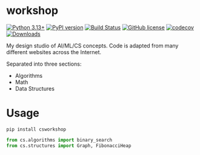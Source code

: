 # workshop

[![Python 3.13+](https://img.shields.io/badge/python-3.13+-blue.svg)](https://www.python.org/downloads/release/python-3130/)
[![PyPI version](https://badge.fury.io/py/csworkshop.svg)](https://badge.fury.io/py/csworkshop)
[![Build Status](https://github.com/TylerYep/workshop/actions/workflows/test.yml/badge.svg)](https://github.com/TylerYep/workshop/actions/workflows/test.yml)
[![GitHub license](https://img.shields.io/github/license/TylerYep/workshop)](https://github.com/TylerYep/workshop/blob/main/LICENSE)
[![codecov](https://codecov.io/gh/TylerYep/workshop/branch/main/graph/badge.svg)](https://codecov.io/gh/TylerYep/workshop)
[![Downloads](https://pepy.tech/badge/csworkshop)](https://pepy.tech/project/csworkshop)

My design studio of AI/ML/CS concepts. Code is adapted from many different websites across the Internet.

Separated into three sections:

- Algorithms
- Math
- Data Structures

# Usage

```
pip install csworkshop
```

```python
from cs.algorithms import binary_search
from cs.structures import Graph, FibonacciHeap
```
